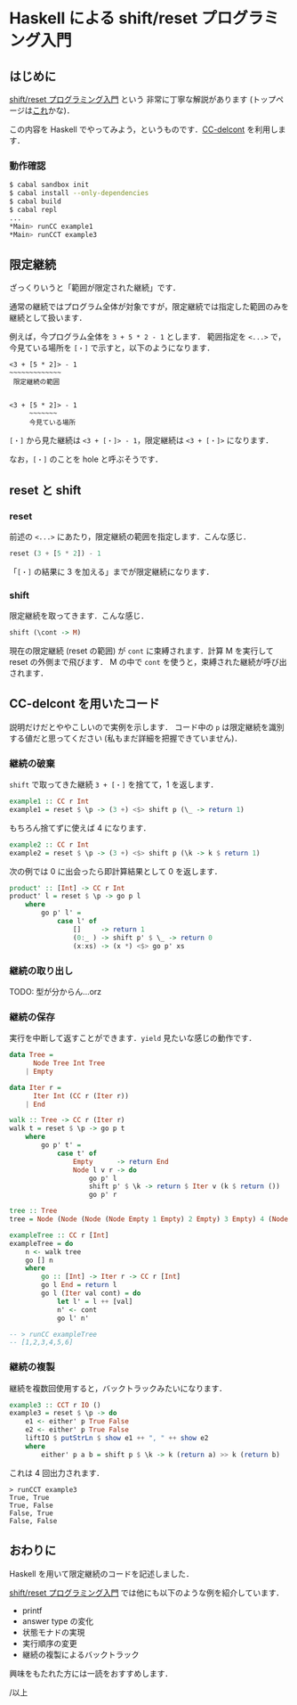 # Haskell による shift/reset プログラミング入門

## はじめに

[shift/reset プログラミング入門](http://pllab.is.ocha.ac.jp/~asai/cw2011tutorial/main-j.pdf) という
非常に丁寧な解説があります (トップページは[これ](http://pllab.is.ocha.ac.jp/~asai/cw2011tutorial/)かな)．

この内容を Haskell でやってみよう，というものです．[CC-delcont](http://hackage.haskell.org/package/CC-delcont) を利用します．

### 動作確認

```sh
$ cabal sandbox init
$ cabal install --only-dependencies
$ cabal build
$ cabal repl
...
*Main> runCC example1
*Main> runCCT example3
```

## 限定継続

ざっくりいうと「範囲が限定された継続」です．

通常の継続ではプログラム全体が対象ですが，限定継続では指定した範囲のみを継続として扱います．

例えば，今プログラム全体を `3 + 5 * 2 - 1` とします．
範囲指定を `<...>` で，今見ている場所を `[・]` で示すと，以下のようになります．

    <3 + [5 * 2]> - 1
    ~~~~~~~~~~~~~
     限定継続の範囲


    <3 + [5 * 2]> - 1
         ~~~~~~~
         今見ている場所

`[・]` から見た継続は `<3 + [・]> - 1`，限定継続は `<3 + [・]>` になります．

なお，`[・]` のことを hole と呼ぶそうです．

## reset と shift

### reset

前述の `<...>` にあたり，限定継続の範囲を指定します．こんな感じ．

```haskell
reset (3 + [5 * 2]) - 1
```

「`[・]` の結果に 3 を加える」までが限定継続になります．

### shift

限定継続を取ってきます．こんな感じ．

```haskell
shift (\cont -> M)
```

現在の限定継続 (reset の範囲) が `cont` に束縛されます．計算 M を実行して reset の外側まで飛びます．
M の中で `cont` を使うと，束縛された継続が呼び出されます．

## CC-delcont を用いたコード

説明だけだとややこしいので実例を示します．
コード中の `p` は限定継続を識別する値だと思ってください (私もまだ詳細を把握できていません)．

### 継続の破棄

`shift` で取ってきた継続 `3 + [・]` を捨てて，1 を返します．

```haskell
example1 :: CC r Int
example1 = reset $ \p -> (3 +) <$> shift p (\_ -> return 1)
```

もちろん捨てずに使えば 4 になります．

```haskell
example2 :: CC r Int
example2 = reset $ \p -> (3 +) <$> shift p (\k -> k $ return 1)
```

次の例では 0 に出会ったら即計算結果として 0 を返します．

```haskell
product' :: [Int] -> CC r Int
product' l = reset $ \p -> go p l
    where
        go p' l' =
            case l' of
                []     -> return 1
                (0:_ ) -> shift p' $ \_ -> return 0
                (x:xs) -> (x *) <$> go p' xs
```

### 継続の取り出し

TODO: 型が分からん...orz

### 継続の保存

実行を中断して返すことができます．`yield` 見たいな感じの動作です．

```haskell
data Tree =
      Node Tree Int Tree
    | Empty

data Iter r =
      Iter Int (CC r (Iter r))
    | End

walk :: Tree -> CC r (Iter r)
walk t = reset $ \p -> go p t
    where
        go p' t' =
            case t' of
                Empty      -> return End
                Node l v r -> do
                    go p' l
                    shift p' $ \k -> return $ Iter v (k $ return ())
                    go p' r

tree :: Tree
tree = Node (Node (Node (Node Empty 1 Empty) 2 Empty) 3 Empty) 4 (Node Empty 5 (Node Empty 6 Empty))

exampleTree :: CC r [Int]
exampleTree = do
    n <- walk tree
    go [] n
    where
        go :: [Int] -> Iter r -> CC r [Int]
        go l End = return l
        go l (Iter val cont) = do
            let l' = l ++ [val]
            n' <- cont
            go l' n'

-- > runCC exampleTree
-- [1,2,3,4,5,6]
```

### 継続の複製

継続を複数回使用すると，バックトラックみたいになります．

```haskell
example3 :: CCT r IO ()
example3 = reset $ \p -> do
    e1 <- either' p True False
    e2 <- either' p True False
    liftIO $ putStrLn $ show e1 ++ ", " ++ show e2
    where
        either' p a b = shift p $ \k -> k (return a) >> k (return b)
```

これは 4 回出力されます．

```
> runCCT example3
True, True
True, False
False, True
False, False
```

## おわりに

Haskell を用いて限定継続のコードを記述しました．

[shift/reset プログラミング入門](http://pllab.is.ocha.ac.jp/~asai/cw2011tutorial/main-j.pdf) では他にも以下のような例を紹介しています．

* printf
* answer type の変化
* 状態モナドの実現
* 実行順序の変更
* 継続の複製によるバックトラック

興味をもたれた方には一読をおすすめします．


/以上
